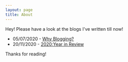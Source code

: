 ```yaml
---
layout: page
title: About
---
```


<p class="message">
  Hey! Please have a look at the blogs I've written till now!
</p>



* 05/07/2020 - [Why Blogging?](https://deep14010.github.io/2020/07/05/premier-post/)
* 20/11/2020 - [2020:Year in Review](https://deep14010.github.io/2020/11/20/year-in-review/)




Thanks for reading!
